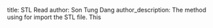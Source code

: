 title: STL Read
author: Son Tung Dang
author_description: The method using for import the STL file. This 
